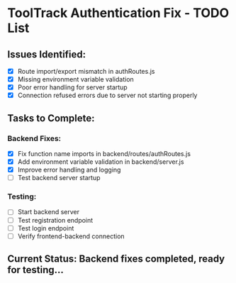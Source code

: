 # ToolTrack Authentication Fix - TODO List

## Issues Identified:
- [x] Route import/export mismatch in authRoutes.js
- [x] Missing environment variable validation
- [x] Poor error handling for server startup
- [x] Connection refused errors due to server not starting properly

## Tasks to Complete:

### Backend Fixes:
- [x] Fix function name imports in backend/routes/authRoutes.js
- [x] Add environment variable validation in backend/server.js
- [x] Improve error handling and logging
- [ ] Test backend server startup

### Testing:
- [ ] Start backend server
- [ ] Test registration endpoint
- [ ] Test login endpoint
- [ ] Verify frontend-backend connection

## Current Status: Backend fixes completed, ready for testing...
